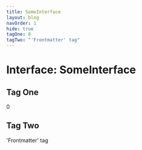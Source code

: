 ```yaml
---
title: SomeInterface
layout: blog
navOrder: 1
hide: true
tagOne: 0
tagTwo: "'Frontmatter' tag"
---
```


# Interface: SomeInterface

## Tag One

0

## Tag Two

'Frontmatter' tag
